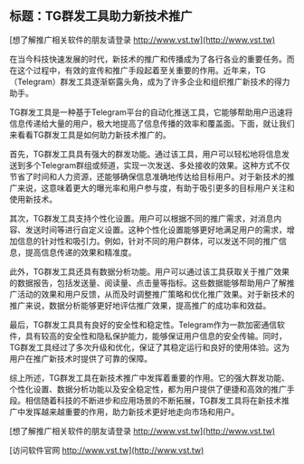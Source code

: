 ## **标题：TG群发工具助力新技术推广**

[想了解推广相关软件的朋友请登录 http://www.vst.tw](http://www.vst.tw)

在当今科技快速发展的时代，新技术的推广和传播成为了各行各业的重要任务。而在这个过程中，有效的宣传和推广手段起着至关重要的作用。近年来，TG（Telegram）群发工具逐渐崭露头角，成为了许多企业和组织推广新技术的得力助手。

TG群发工具是一种基于Telegram平台的自动化推送工具，它能够帮助用户迅速将信息传递给大量的用户，极大地提高了信息传播的效率和覆盖面。下面，就让我们来看看TG群发工具是如何助力新技术推广的。

首先，TG群发工具具有强大的群发功能。通过该工具，用户可以轻松地将信息发送到多个Telegram群组或频道，实现一次发送、多处接收的效果。这种方式不仅节省了时间和人力资源，还能够确保信息准确地传达给目标用户。对于新技术的推广来说，这意味着更大的曝光率和用户参与度，有助于吸引更多的目标用户关注和使用新技术。

其次，TG群发工具支持个性化设置。用户可以根据不同的推广需求，对消息内容、发送时间等进行自定义设置。这种个性化设置能够更好地满足用户的需求，增加信息的针对性和吸引力。例如，针对不同的用户群体，可以发送不同的推广信息，提高信息传递的效果和精准度。

此外，TG群发工具还具有数据分析功能。用户可以通过该工具获取关于推广效果的数据报告，包括发送量、阅读量、点击量等指标。这些数据能够帮助用户了解推广活动的效果和用户反馈，从而及时调整推广策略和优化推广效果。对于新技术的推广来说，数据分析能够更好地评估推广效果，提高推广的成功率和效益。

最后，TG群发工具具有良好的安全性和稳定性。Telegram作为一款加密通信软件，具有较高的安全性和隐私保护能力，能够保证用户信息的安全传输。同时，TG群发工具经过了多次升级和优化，保证了其稳定运行和良好的使用体验。这为用户在推广新技术时提供了可靠的保障。

综上所述，TG群发工具在新技术推广中发挥着重要的作用。它的强大群发功能、个性化设置、数据分析功能以及安全稳定性，都为用户提供了便捷和高效的推广手段。相信随着科技的不断进步和应用场景的不断拓展，TG群发工具将在新技术推广中发挥越来越重要的作用，助力新技术更好地走向市场和用户。

[想了解推广相关软件的朋友请登录 http://www.vst.tw](http://www.vst.tw)


[访问软件官网 http://www.vst.tw](http://www.vst.tw)
